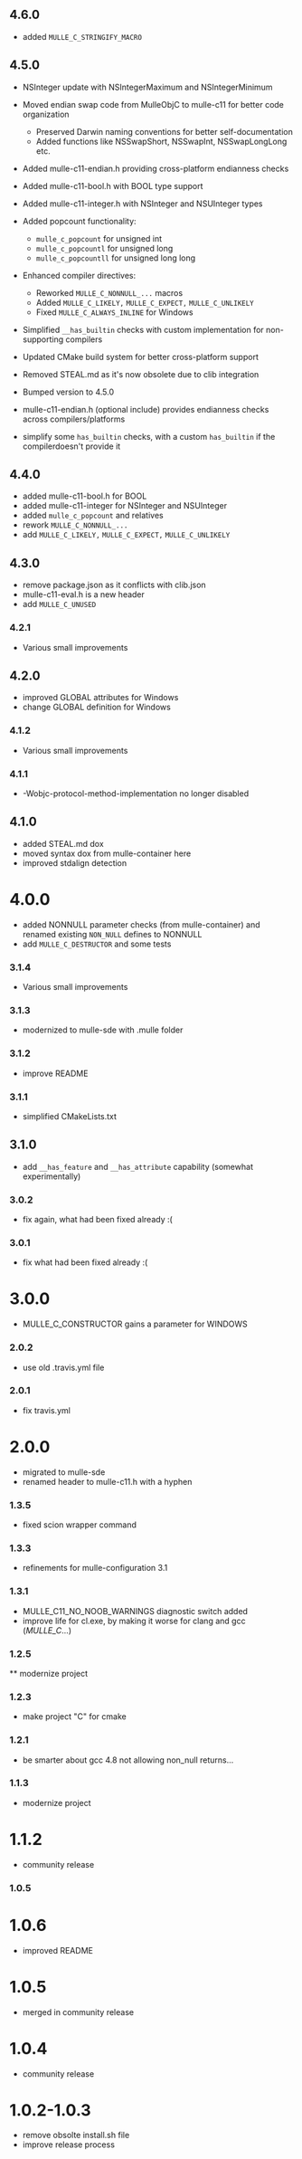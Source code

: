 ## 4.6.0

* added `MULLE_C_STRINGIFY_MACRO`


## 4.5.0



* NSInteger update with NSIntegerMaximum and NSIntegerMinimum
* Moved endian swap code from MulleObjC to mulle-c11 for better code organization
  * Preserved Darwin naming conventions for better self-documentation
  * Added functions like NSSwapShort, NSSwapInt, NSSwapLongLong etc.
* Added mulle-c11-endian.h providing cross-platform endianness checks
* Added mulle-c11-bool.h with BOOL type support
* Added mulle-c11-integer.h with NSInteger and NSUInteger types
* Added popcount functionality:
  * `mulle_c_popcount` for unsigned int
  * `mulle_c_popcountl` for unsigned long
  * `mulle_c_popcountll` for unsigned long long
* Enhanced compiler directives:
  * Reworked `MULLE_C_NONNULL_...` macros
  * Added `MULLE_C_LIKELY,` `MULLE_C_EXPECT,` `MULLE_C_UNLIKELY`
  * Fixed `MULLE_C_ALWAYS_INLINE` for Windows
* Simplified `__has_builtin` checks with custom implementation for non-supporting compilers
* Updated CMake build system for better cross-platform support
* Removed STEAL.md as it's now obsolete due to clib integration
* Bumped version to 4.5.0

* mulle-c11-endian.h (optional include) provides endianness checks across compilers/platforms

* simplify some `has_builtin` checks, with a custom `has_builtin` if the compilerdoesn't provide it


## 4.4.0

* added mulle-c11-bool.h for BOOL
* added mulle-c11-integer for NSInteger and NSUInteger
* added `mulle_c_popcount` and relatives
* rework `MULLE_C_NONNULL_...`
* add `MULLE_C_LIKELY,` `MULLE_C_EXPECT,` `MULLE_C_UNLIKELY`


## 4.3.0

* remove package.json as it conflicts with clib.json
* mulle-c11-eval.h is a new header
* add ``MULLE_C_UNUSED``


### 4.2.1

* Various small improvements

## 4.2.0

* improved GLOBAL attributes for Windows
* change GLOBAL definition for Windows


### 4.1.2

* Various small improvements

### 4.1.1

* -Wobjc-protocol-method-implementation no longer disabled

## 4.1.0

* added STEAL.md dox
* moved syntax dox from mulle-container here
* improved stdalign detection


# 4.0.0

* added NONNULL parameter checks (from mulle-container) and renamed existing `NON_NULL` defines to NONNULL
* add `MULLE_C_DESTRUCTOR` and some tests


### 3.1.4

* Various small improvements

### 3.1.3

* modernized to mulle-sde with .mulle folder

### 3.1.2

* improve README

### 3.1.1

* simplified CMakeLists.txt

## 3.1.0

* add `__has_feature` and `__has_attribute` capability (somewhat experimentally)


### 3.0.2

* fix again, what had been fixed already :(

### 3.0.1

* fix what had been fixed already :(

# 3.0.0

* MULLE_C_CONSTRUCTOR gains a parameter for WINDOWS

### 2.0.2

* use old .travis.yml file

### 2.0.1

* fix travis.yml

# 2.0.0

* migrated to mulle-sde
* renamed header to mulle-c11.h with a hyphen

### 1.3.5

* fixed scion wrapper command

### 1.3.3

* refinements for mulle-configuration 3.1

### 1.3.1

* MULLE_C11_NO_NOOB_WARNINGS diagnostic switch added
* improve life for cl.exe, by making it worse for clang and gcc (_MULLE_C_...)

### 1.2.5

** modernize project

### 1.2.3

* make project "C" for cmake

### 1.2.1

* be smarter about gcc 4.8 not allowing non_null returns...


### 1.1.3

* modernize project

1.1.2
===

* community release

### 1.0.5

1.0.6
===
* improved README


1.0.5
===
* merged in community release

1.0.4
====

* community release

1.0.2-1.0.3
=====

* remove obsolte install.sh file
* improve release process
